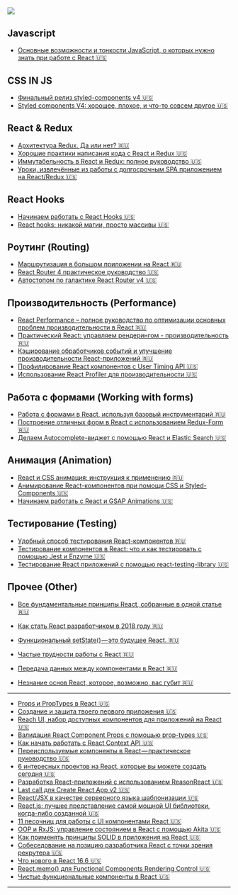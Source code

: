 
![](https://github.com/Wremeker/Useful-links-for-React-developers/blob/master/image.png)
---------------------------------------


Javascript
------------------------
* [Основные возможности и тонкости JavaScript, о которых нужно знать при работе с React :us:](https://www.robinwieruch.de/javascript-fundamentals-react-requirements/)

CSS IN JS
------------------------
* [Финальный релиз styled-components v4 :us:](https://medium.com/styled-components/styled-components-v4-new-final-finalest-for-real-final-final-psd-fa4d83398a77)
* [Styled components V4: хорошее, плохое, и что-то совсем другое :us:](https://medium.com/ansarada-thinking/styled-components-v4-the-good-the-bad-and-something-completely-different-e891139e0138)


React & Redux
------------------------
* [Архитектура Redux. Да или нет? :ru:](https://habr.com/company/ruvds/blog/426473/)
* [Хорошие практики написания кода с React и Redux :us:](https://blog.scottlogic.com/2018/08/28/Good-code-practices-with-React-and-Redux.html)
* [Иммутабельность в React и Redux: полное руководство :us:](https://daveceddia.com/react-redux-immutability-guide/)
* [Уроки, извлечённые из работы с долгосрочным SPA приложением на React/Redux :us:](https://notes.devlabs.bg/long-term-react-redux-spa-lessons-learned-14daca3a26ba)

React Hooks
------------------------
* [ Начинаем работать с React Hooks :us:](https://scotch.io/tutorials/getting-started-with-react-hooks)
* [ React hooks: никакой магии, просто массивы :us:](https://medium.com/@ryardley/react-hooks-not-magic-just-arrays-cd4f1857236e)



Роутинг (Routing)
------------------------
* [Маршрутизация в большом приложении на React :ru:](https://habr.com/company/rambler-co/blog/424025/)
* [React Router 4 практическое руководство :us:](https://auth0.com/blog/react-router-4-practical-tutorial/)
* [Автостопом по галактике React Router v4 :us:](https://medium.freecodecamp.org/hitchhikers-guide-to-react-router-v4-4b12e369d10)


Производительность (Performance)
------------------------
* [React Performance – полное руководство по оптимизации основных проблем производительности в React :ru:](
https://medium.com/@apolyntsev/9-%D0%BF%D1%80%D0%B8%D0%BD%D1%86%D0%B8%D0%BF%D0%BE%D0%B2-%D0%BA%D0%BE%D1%82%D0%BE%D1%80%D1%8B%D0%B5-%D0%B4%D0%BE%D0%BB%D0%B6%D0%B5%D0%BD-%D0%B7%D0%BD%D0%B0%D1%82%D1%8C-%D0%BD%D0%BE%D0%B2%D0%B8%D1%87%D0%BE%D0%BA-%D0%B2-react-js-454e964062b)
* [Практический React: управляем рендерингом - производительность :ru:](http://jem-space.ru/praktichieskii-react-upravliaiem-riendieringhom-musor-i-pierformans/)
* [Кэширование обработчиков событий и улучшение производительности React-приложений :ru:](https://habr.com/company/ruvds/blog/426053/)
* [Профилирование React компонентов с User Timing API :us:](https://www.telerik.com/blogs/profiling-react-components-with-the-user-timing-api)
* [Использование React Profiler для производительности :us:](https://scotch.io/tutorials/use-the-react-profiler-for-performance)

Работа с формами (Working with forms) 
------------------------
* [Работа с формами в React, используя базовый инструментарий :ru:](https://habr.com/post/421817/)
* [Построение отличных форм в React с использованием Redux-Form :ru:](https://medium.com/freecodecamp-russia-%D1%80%D1%83%D1%81%D1%81%D0%BA%D0%BE%D1%8F%D0%B7%D1%8B%D1%87%D0%BD%D1%8B%D0%B9/%D0%BF%D0%BE%D1%81%D1%82%D1%80%D0%BE%D0%B5%D0%BD%D0%B8%D0%B5-%D0%BE%D1%82%D0%BB%D0%B8%D1%87%D0%BD%D1%8B%D1%85-%D1%84%D0%BE%D1%80%D0%BC-%D0%B2-react-%D1%81-%D0%B8%D1%81%D0%BF%D0%BE%D0%BB%D1%8C%D0%B7%D0%BE%D0%B2%D0%B0%D0%BD%D0%B8%D0%B5%D0%BC-redux-form-ff9a4ba77e86)
* [Делаем Autocomplete-виджет с помощью React и Elastic Search :us:](https://blog.bitsrc.io/how-to-build-an-autocomplete-widget-with-react-and-elastic-search-dd4f846f784)

Анимация (Animation)
------------------------
* [React и CSS анимация: инструкция к применению :ru:](https://jetruby.com/ru/blog/css-reactjs-animation/)
* [Анимирование React-компонентов при помощи CSS и Styled-Components :us:](https://codeburst.io/animating-react-components-with-css-and-styled-components-cc5a0585f105)
* [Начинаем работать с React и GSAP Animations :us:](https://greensock.com/react)

Тестирование (Testing)
------------------------
* [Удобный способ тестирования React-компонентов :ru:](https://habr.com/post/421647/)
* [Тестирование компонентов в React: что и как тестировать с помощью Jest и Enzyme :us:](https://medium.freecodecamp.org/components-testing-in-react-what-and-how-to-test-with-jest-and-enzyme-7c1cace99de5)
* [Тестирование React приложений с помощью react-testing-library :us:](https://blog.bitsrc.io/testing-react-applications-with-react-testing-library-da66aaef740a)

Прочее (Other)
------------------------

* [Все фундаментальные принципы React, собранные в одной статье :ru:](https://medium.com/@divermak/%D0%B2%D1%81%D0%B5-%D1%84%D1%83%D0%BD%D0%B4%D0%B0%D0%BC%D0%B5%D0%BD%D1%82%D0%B0%D0%BB%D1%8C%D0%BD%D1%8B%D0%B5-%D0%BF%D1%80%D0%B8%D0%BD%D1%86%D0%B8%D0%BF%D1%8B-react-js-%D1%81%D0%BE%D0%B1%D1%80%D0%B0%D0%BD%D0%BD%D1%8B%D0%B5-%D0%B2-%D0%BE%D0%B4%D0%BD%D0%BE%D0%B9-%D1%81%D1%82%D0%B0%D1%82%D1%8C%D0%B5-ec6a97bfd1bf)
* [Как стать React разработчиком в 2018 году :ru:](https://habr.com/company/mailru/blog/425821/)

* [Функциональный setState() — это будущее React. :ru:](https://medium.com/@WoTzap/%D1%84%D1%83%D0%BD%D0%BA%D1%86%D0%B8%D0%BE%D0%BD%D0%B0%D0%BB%D1%8C%D0%BD%D1%8B%D0%B9-setstate-%D1%8D%D1%82%D0%BE-%D0%B1%D1%83%D0%B4%D1%83%D1%89%D0%B5%D0%B5-react-d262be6a6c02)
* [Частые трудности работы с React :ru:](https://itnan.ru/post.php?c=1&p=347458)
* [Передача данных между компонентами в React :ru:](https://medium.com/@jmuse/%D0%BF%D0%B5%D1%80%D0%B5%D0%B4%D0%B0%D1%87%D0%B0-%D0%B4%D0%B0%D0%BD%D0%BD%D1%8B%D1%85-%D0%BC%D0%B5%D0%B6%D0%B4%D1%83-%D0%BA%D0%BE%D0%BC%D0%BF%D0%BE%D0%BD%D0%B5%D0%BD%D1%82%D0%B0%D0%BC%D0%B8-%D0%B2-react-d86394da2b50
)
* [Незнание основ React, которое, возможно, вас губит :ru:](https://blog.bitsrc.io/11-react-ui-component-playgrounds-for-2018-eef5a87a1bf8)
---------------------------------------
* [Props и PropTypes в React :us:](https://css-tricks.com/props-and-proptypes-in-react/)
* [Создание и защита твоего первого приложения :us:](https://auth0.com/blog/react-tutorial-building-and-securing-your-first-app/)
* [Reach UI, набор доступных компонентов для приложений на React :us:](https://ui.reach.tech/)
* [Валидация React Component Props с помощью prop-types :us:](https://blog.logrocket.com/validating-react-component-props-with-prop-types-ef14b29963fc)
* [Как начать работать с React Context API :us:](https://medium.freecodecamp.org/how-to-get-started-with-the-react-context-api-ccc41728fa59)
* [Переиспользуемые компоненты в React — практическое руководство :us:](https://blog.bitsrc.io/reusable-components-in-react-a-practical-guide-ec15a81a4d71)
* [6 интересных проектов на React, которые вы можете создать сегодня :us:](https://daveceddia.com/react-practice-projects/)
* [Разработка React-приложений с использованием ReasonReact :us:](https://habr.com/company/ruvds/blog/424965/)
* [Last call для Create React App v2 :us:](https://github.com/facebook/create-react-app/issues/5103)
* [React/JSX в качестве серверного языка шаблонизации :us:](https://blog.kentcdodds.com/react-jsx-as-a-server-side-templating-language-e238555dbc08)
* [React.js: лучшее представление самой мощной UI библиотеки, когда-либо созданной :us:](https://hackernoon.com/react-js-a-better-introduction-to-the-most-powerful-ui-library-ever-created-ecd96e8f4621)
* [11 песочниц для работы с UI компонентами React  :us:](https://blog.bitsrc.io/11-react-ui-component-playgrounds-for-2018-eef5a87a1bf8)
* [OOP и RxJS: управление состоянием в React с помощью Akita :us:](https://engineering.datorama.com/oop-and-rxjs-managing-state-in-react-with-akita-de981e09307)
* [Как применять принципы SOLID в приложения на React :us:](https://blog.usejournal.com/how-to-apply-solid-principles-in-react-applications-6c964091a982)
* [Собеседование на позицию разработчика React с точки зрения рекрутера :us:](https://medium.com/@baphemot/a-react-job-interview-recruiter-perspective-f1096f54dd16)
* [ Что нового в React 16.6 :us:](https://scotch.io/bar-talk/whats-new-in-react-166)
* [ React.memo() для Functional Components Rendering Control :us:](https://scotch.io/tutorials/react-166-reactmemo-for-functional-components-rendering-control)
* [ Чистые функциональные компоненты в React :us:](https://logrocket.com/blog/pure-functional-components/)
---------------------------------------





